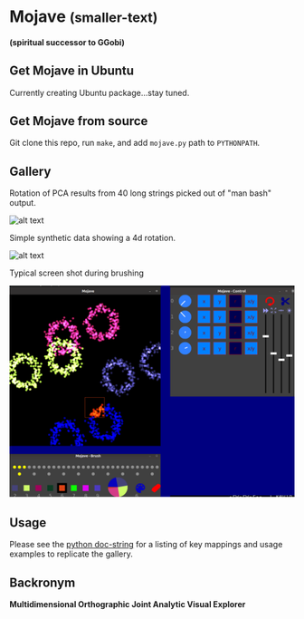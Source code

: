 # Mojave <small>(smaller-text)</small>
#### (spiritual successor to GGobi) 

## Get Mojave in Ubuntu

Currently creating Ubuntu package...stay tuned.

## Get Mojave from source

Git clone this repo, run `make`, and add `mojave.py` path to `PYTHONPATH`.

## Gallery
Rotation of PCA results from 40 long strings picked out of "man bash" output. 

![alt text](https://github.com/kjplaye/mojave/blob/main/example_bash.gif?raw=true)

Simple synthetic data showing a 4d rotation.

![alt text](https://github.com/kjplaye/mojave/blob/main/example_toy.gif?raw=true)

Typical screen shot during brushing

![alt text](https://github.com/kjplaye/mojave/blob/main/example_mojave.png?raw=true)

## Usage
Please see the [python doc-string](https://github.com/kjplaye/mojave/blob/main/mojave.py#L21) for a listing of key mappings and usage examples to replicate the gallery.

## Backronym

__Multidimensional 
Orthographic 
Joint 
Analytic
Visual 
Explorer__
